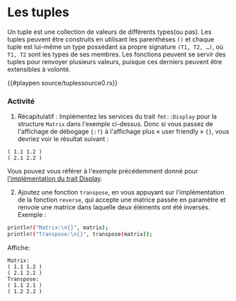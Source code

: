 # Les tuples

Un tuple est une collection de valeurs de différents types(ou pas). Les tuples peuvent être construits en utilisant les parenthèses `()` et chaque tuple est lui-même un type possédant sa propre signature `(T1, T2, …)`, où `T1, T2` sont les types de ses membres. Les fonctions peuvent se servir des tuples pour renvoyer plusieurs valeurs, puisque ces derniers peuvent être extensibles à volonté.

{{#playpen source/tuplessource0.rs}}

### Activité

1. Récapitulatif : Implémentez les services du trait `fmt::Display` pour la structure `Matrix` dans l'exemple ci-dessus. Donc si vous passez de l'affichage de débogage `{:?}` à l'affichage plus « user friendly » `{}`, vous devriez voir le résultat suivant :

```text
( 1.1 1.2 )
( 2.1 2.2 )
```

Vous pouvez vous référer à l'exemple précédemment donné pour [l'implémentation du trait Display](../chapitre1/display.html).

2. Ajoutez une fonction `transpose`, en vous appuyant sur l'implémentation de la fonction `reverse`, qui accepte une matrice passée en paramètre et renvoie une matrice dans laquelle deux éléments ont été inversés. Exemple :

```bash
println!("Matrix:\n{}", matrix);
println!("Transpose:\n{}", transpose(matrix));
```

Affiche:

```text
Matrix:
( 1.1 1.2 )
( 2.1 2.2 )
Transpose:
( 1.1 2.1 )
( 1.2 2.2 )
```